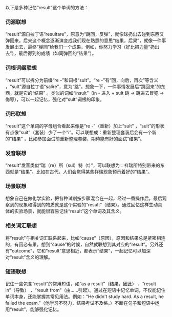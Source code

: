 以下是多种记忆“result”这个单词的方法：

### 词源联想
“result”源自拉丁语“resultare”，原意为“跳回，反弹”，就像球扔出去碰到东西又弹回来。后来这个概念逐渐演变成我们现在熟悉的意思“结果，后果”，就像一件事发展出去，最终“弹回”给我们一个成果。例如，你努力学习（好比把力量“扔出去”），最后得到的成绩（如同弹回的“结果”）。

### 词根词缀联想
“result”可以拆分为前缀“re -”和词根“sult”。“re -”有“回，向后，再次”等含义 ，“sult”源自拉丁语“salire”，意为“跳”。想象一下，一件事情发展后“跳回来”的东西，就是它的“结果” 。类似的词如“insult”（in - 进入 + sult 跳 → 跳进去冒犯 → 侮辱），可以一起记忆，强化对“sult”词根的印象。

### 词形联想
“result”这个单词的字母组合看起来像是“re -”（重新）加上“sult” ，“sult”的形状有点像“suit”（套装）少了一个“i”。可以联想成：重新整理套装后会有一个新的“结果” ，比如参加面试前重新整理套装，期待能有好的面试“结果”。

### 发音联想
“result”发音类似“瑞（re）所（sul）特（t）”，可以联想为：祥瑞所特别带来的东西就是“结果”。比如在古代，人们会觉得某些祥瑞现象预示着好的“结果”。

### 场景联想
想象自己在做化学实验，把各种试剂按步骤混合在一起，经过一番操作后，最后观察到的现象和得到的物质就是这个实验的“result”（结果）。通过回忆这样生动具体的实验场景，就能很容易记住“result”这个单词及其含义。

### 相关词汇联想
将“result”与相关词汇联系起来，比如“cause”（原因），原因和结果总是紧密相连的，有因必有果。想到“cause”的时候，自然就联想到其对应的“result”。另外还有“outcome”，它和“result”意思相近，都表示“结果”，一起记忆可以加深对“result”含义的理解。

### 短语联想
记住一些包含“result”的常用短语，如“as a result”（结果，因此） ，“result in”（导致） ，“result from”（由……引起）。通过在短语中记忆单词，不仅能记住单词本身，还能掌握其常见用法。例如：“He didn't study hard. As a result, he failed the exam.”（他学习不努力，结果考试不及格。）不断在句子和短语中运用“result”，能够强化记忆。 